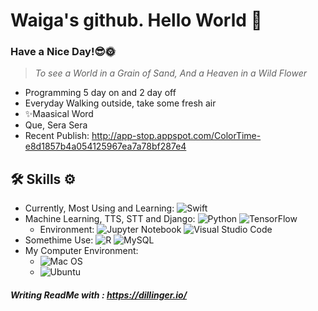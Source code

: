 # Waiga's github. Hello World 👋
### Have a Nice Day!😎🌞


>  _To see a World in a Grain of Sand,_
> _And a Heaven in a Wild Flower_

- Programming 5 day on and 2 day off
- Everyday Walking outside, take some fresh air 
- ✨Maasical  Word
- Que, Sera Sera
- Recent Publish: http://app-stop.appspot.com/ColorTime-e8d1857b4a054125967ea7a78bf287e4


## 🛠 Skills ⚙️
- Currently, Most Using and Learning:
![Swift](https://img.shields.io/badge/swift-F54A2A?style=for-the-badge&logo=swift&logoColor=white)
- Machine Learning, TTS, STT and Django:
![Python](https://img.shields.io/badge/python-3670A0?style=for-the-badge&logo=python&logoColor=ffdd54)
![TensorFlow](https://img.shields.io/badge/TensorFlow-%23FF6F00.svg?style=for-the-badge&logo=TensorFlow&logoColor=white)
    - Environment:
    ![Jupyter Notebook](https://img.shields.io/badge/jupyter-%23FA0F00.svg?style=for-the-badge&logo=jupyter&logoColor=white)
    ![Visual Studio Code](https://img.shields.io/badge/Visual%20Studio%20Code-0078d7.svg?style=for-the-badge&logo=visual-studio-code&logoColor=white)
- Somethime Use: 
![R](https://img.shields.io/badge/r-%23276DC3.svg?style=for-the-badge&logo=r&logoColor=white)
![MySQL](https://img.shields.io/badge/mysql-%2300f.svg?style=for-the-badge&logo=mysql&logoColor=white)
- My Computer Environment:
    - ![Mac OS](https://img.shields.io/badge/mac%20os-000000?style=for-the-badge&logo=macos&logoColor=F0F0F0)
    - ![Ubuntu](https://img.shields.io/badge/Ubuntu-E95420?style=for-the-badge&logo=ubuntu&logoColor=white)


##### Writing ReadMe with :  https://dillinger.io/
<!--
**waiga/waiga** is a ✨ _special_ ✨ repository because its `README.md` (this file) appears on your GitHub profile.

Here are some ideas to get you started:

- 🔭 I’m currently working on ...
- 🌱 I’m currently learning ...
- 👯 I’m looking to collaborate on ...
- 🤔 I’m looking for help with ...
- 💬 Ask me about ...
- 📫 How to reach me: ...
- 😄 Pronouns: ...
- ⚡ Fun fact: ...
-->
